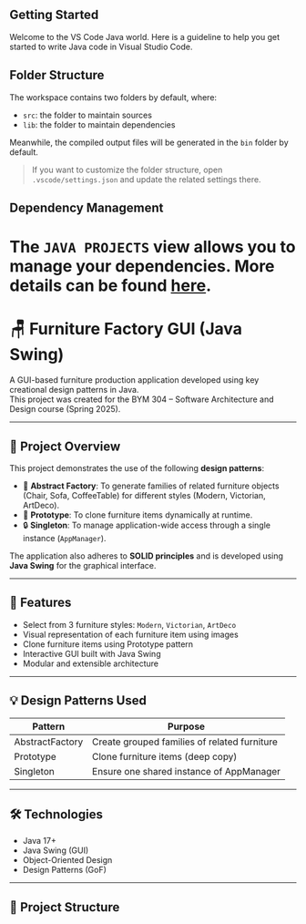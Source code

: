 ## Getting Started

Welcome to the VS Code Java world. Here is a guideline to help you get started to write Java code in Visual Studio Code.

## Folder Structure

The workspace contains two folders by default, where:

- `src`: the folder to maintain sources
- `lib`: the folder to maintain dependencies

Meanwhile, the compiled output files will be generated in the `bin` folder by default.

> If you want to customize the folder structure, open `.vscode/settings.json` and update the related settings there.

## Dependency Management

The `JAVA PROJECTS` view allows you to manage your dependencies. More details can be found [here](https://github.com/microsoft/vscode-java-dependency#manage-dependencies).
=======
# 🪑 Furniture Factory GUI (Java Swing)

A GUI-based furniture production application developed using key creational design patterns in Java.  
This project was created for the BYM 304 – Software Architecture and Design course (Spring 2025).

---

## 📌 Project Overview

This project demonstrates the use of the following **design patterns**:

- 🔁 **Abstract Factory**: To generate families of related furniture objects (Chair, Sofa, CoffeeTable) for different styles (Modern, Victorian, ArtDeco).
- 🧬 **Prototype**: To clone furniture items dynamically at runtime.
- 🔒 **Singleton**: To manage application-wide access through a single instance (`AppManager`).

The application also adheres to **SOLID principles** and is developed using **Java Swing** for the graphical interface.

---

## 🧩 Features

- Select from 3 furniture styles: `Modern`, `Victorian`, `ArtDeco`
- Visual representation of each furniture item using images
- Clone furniture items using Prototype pattern
- Interactive GUI built with Java Swing
- Modular and extensible architecture

---

## 💡 Design Patterns Used

| Pattern        | Purpose                                                              |
|----------------|----------------------------------------------------------------------|
| AbstractFactory| Create grouped families of related furniture                         |
| Prototype      | Clone furniture items (deep copy)                                    |
| Singleton      | Ensure one shared instance of AppManager                             |

---

## 🛠️ Technologies

- Java 17+
- Java Swing (GUI)
- Object-Oriented Design
- Design Patterns (GoF)

---

## 📁 Project Structure
